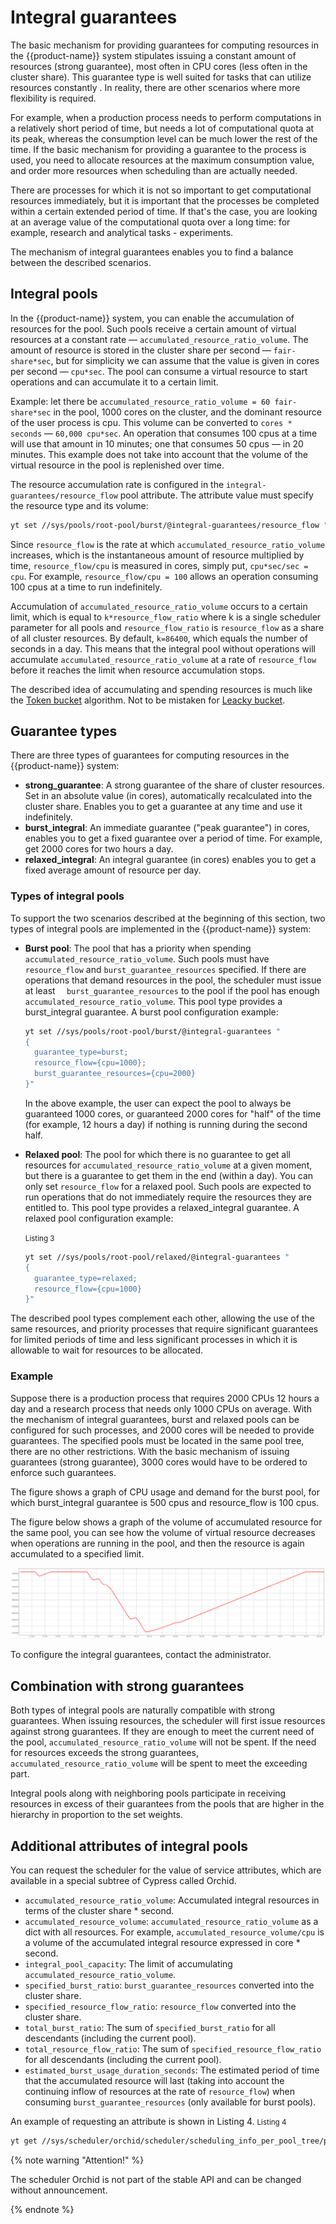 # Integral guarantees

The basic mechanism for providing guarantees for computing resources in the {{product-name}} system stipulates issuing a constant amount of resources (strong guarantee), most often in CPU cores (less often in the cluster share). This guarantee type is well suited for tasks that can utilize resources constantly . In reality, there are other scenarios where more flexibility is required.

For example, when a production process needs to perform computations in a relatively short period of time, but needs a lot of computational quota at its peak, whereas the consumption level can be much lower the rest of the time. If the basic mechanism for providing a guarantee to the process is used, you need to allocate resources at the maximum consumption value, and order more resources when scheduling than are actually needed.

There are processes for which it is not so important to get computational resources immediately, but it is important that the processes be completed within a certain extended period of time. If that's the case, you are looking at an average value of the computational quota over a long time: for example, research and analytical tasks - experiments.

The mechanism of integral guarantees enables you to find a balance between the described scenarios.

## Integral pools

In the {{product-name}} system, you can enable the accumulation of resources for the pool. Such pools receive a certain amount of virtual resources at a constant rate — `accumulated_resource_ratio_volume`. The amount of resource is stored in the cluster share per second — `fair-share*sec`, but for simplicity we can assume that the value is given in cores per second — `cpu*sec`. The pool can consume a virtual resource to start operations and can accumulate it to a certain limit.

Example: let there be `accumulated_resource_ratio_volume = 60 fair-share*sec` in the pool, 1000 cores on the cluster, and the dominant resource of the user process is cpu. This volume can be converted to `cores * seconds` — `60,000 cpu*sec`. An operation that consumes 100 cpus at a time will use that amount in 10 minutes; one that consumes 50 cpus — in 20 minutes. This example does not take into account that the volume of the virtual resource in the pool is replenished over time.

The resource accumulation rate is configured in the `integral-guarantees/resource_flow` pool attribute. The attribute value must specify the resource type and its volume:

```bash
yt set //sys/pools/root-pool/burst/@integral-guarantees/resource_flow "{cpu=100}"
```

Since `resource_flow` is  the rate at which `accumulated_resource_ratio_volume` increases, which is the instantaneous amount of resource multiplied by time, `resource_flow/cpu` is measured in cores, simply put, `cpu*sec/sec = cpu`. For example, `resource_flow/cpu = 100` allows an operation consuming 100 cpus at a time to run indefinitely.

Accumulation of `accumulated_resource_ratio_volume` occurs to a certain limit, which is equal to `k*resource_flow_ratio` where k is a single scheduler parameter for all pools and `resource_flow_ratio` is `resource_flow` as a share of all cluster resources. By default, `k=86400`, which equals the number of seconds in a day. This means that the integral pool without operations will accumulate `accumulated_resource_ratio_volume` at a rate of `resource_flow` before it reaches the limit when resource accumulation stops.

The described idea of accumulating and spending resources is much like the [Token bucket](https://en.wikipedia.org/wiki/Token_bucket) algorithm. Not to be mistaken for [Leacky bucket](https://en.wikipedia.org/wiki/Leaky_bucket).

## Guarantee types

There are three types of guarantees for computing resources in the {{product-name}} system:

- **strong_guarantee**: A strong guarantee of the share of cluster resources. Set in an absolute value (in cores), automatically recalculated into the cluster share. Enables you to get a guarantee at any time and use it indefinitely.
- **burst_integral**: An immediate guarantee ("peak guarantee") in cores, enables you to get a fixed guarantee over a period of time. For example, get 2000 cores for two hours a day.
- **relaxed_integral**: An integral guarantee (in cores) enables you to get a fixed average amount of resource per day.

### Types of integral pools

To support the two scenarios described at the beginning of this section, two types of integral pools are implemented in the {{product-name}} system:
- **Burst pool**: The pool that has a priority when spending `accumulated_resource_ratio_volume`. Such pools must have `resource_flow` and `burst_guarantee_resources` specified. If there are operations that demand resources in the pool, the scheduler must issue at least `  burst_guarantee_resources` to the pool if the pool has enough `accumulated_resource_ratio_volume`. This pool type provides a burst_integral guarantee.
   A burst pool configuration example:

   ```bash
   yt set //sys/pools/root-pool/burst/@integral-guarantees "
   {
     guarantee_type=burst;
     resource_flow={cpu=1000};
     burst_guarantee_resources={cpu=2000}
   }"
   ```

   In the above example, the user can expect the pool to always be guaranteed 1000 cores, or guaranteed 2000 cores for "half" of the time (for example, 12 hours a day) if nothing is running during the second half.
- **Relaxed pool**: The pool for which there is no guarantee to get all resources for `accumulated_resource_ratio_volume` at a given moment, but there is a guarantee to get them in the end (within a day). You can only set `resource_flow` for a relaxed pool. Such pools are expected to run operations that do not immediately require the resources they are entitled to. This pool type provides a relaxed_integral guarantee.
   A relaxed pool configuration example:

   <small>Listing 3</small>
   ```bash
   yt set //sys/pools/root-pool/relaxed/@integral-guarantees "
   {
     guarantee_type=relaxed;
     resource_flow={cpu=1000}
   }"
   ```

The described pool types complement each other, allowing the use of the same resources, and priority processes that require significant guarantees for limited periods of time and less significant processes in which it is allowable to wait for resources to be allocated.

### Example

Suppose there is a production process that requires 2000 CPUs 12 hours a day and a research process that needs only 1000 CPUs on average. With the mechanism of integral guarantees, burst and relaxed pools can be configured for such processes, and 2000 cores will be needed to provide guarantees. The specified pools must be located in the same pool tree, there are no other restrictions. With the basic mechanism of issuing guarantees (strong guarantee), 3000 cores would have to be ordered to enforce such guarantees.

The figure shows a graph of CPU usage and demand for the burst pool, for which burst_integral guarantee is 500 cpus and resource_flow is 100 cpus.

The figure below shows a graph of the volume of accumulated resource for the same pool, you can see how the volume of virtual resource decreases when operations are running in the pool, and then the resource is again accumulated to a specified limit.

![](../../../../../images/pool_accumulated_resource_ratio_volume.png)

To configure the integral guarantees, contact the administrator.
## Combination with strong guarantees

Both types of integral pools are naturally compatible with strong guarantees. When issuing resources, the scheduler will first issue resources against strong guarantees. If they are enough to meet the current need of the pool, `accumulated_resource_ratio_volume` will not be spent. If the need for resources exceeds the strong guarantees, `accumulated_resource_ratio_volume` will be spent to meet the exceeding part.

Integral pools along with neighboring pools participate in receiving resources in excess of their guarantees from the pools that are higher in the hierarchy in proportion to the set weights.

## Additional attributes of integral pools

You can request the scheduler for the value of service attributes, which are available in a special subtree of Cypress called Orchid.

- `accumulated_resource_ratio_volume`: Accumulated integral resources in terms of the cluster share * second.
- `accumulated_resource_volume`: `accumulated_resource_ratio_volume` as a dict with all resources. For example, `accumulated_resource_volume/cpu` is a volume of the accumulated integral resource expressed in core * second.
- `integral_pool_capacity`: The limit of accumulating `accumulated_resource_ratio_volume`.
- `specified_burst_ratio`: `burst_guarantee_resources` converted into the cluster share.
- `specified_resource_flow_ratio`: `resource_flow` converted into the cluster share.
- `total_burst_ratio`: The sum of `specified_burst_ratio` for all descendants (including the current pool).
- `total_resource_flow_ratio`: The sum of `specified_resource_flow_ratio` for all descendants (including the current pool).
- `estimated_burst_usage_duration_seconds`: The estimated period of time that the accumulated resource will last (taking into account the continuing inflow of resources at the rate of `resource_flow`) when consuming `burst_guarantee_resources` (only available for burst pools).

An example of requesting an attribute is shown in Listing 4.
<small>Listing 4</small>

```bash
yt get //sys/scheduler/orchid/scheduler/scheduling_info_per_pool_tree/physical/fair-share_info/pools/pool_name/integral_pool_capacity
```

{% note warning "Attention!" %}

The scheduler Orchid is not part of the stable API and can be changed without announcement.

{% endnote %}
